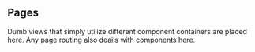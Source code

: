 ## Pages

Dumb views that simply utilize different component containers are placed here. Any page routing also deails with components here.